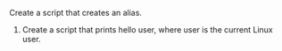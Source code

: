  Create a script that creates an alias. 
1. Create a script that prints hello user, where user is the current Linux user.
